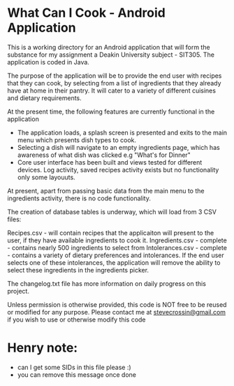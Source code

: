# What Can I Cook - Android Application

This is a working directory for an Android application that will form the substance for my assignment 
a Deakin University subject - SIT305. The application is coded in Java.

The purpose of the application will be to provide the end user with recipes that they can cook, by selecting
from a list of ingredients that they already have at home in their pantry. It will cater to a variety of different
cuisines and dietary requirements.

At the present time, the following features are currently functional in the application

* The application loads, a splash screen is presented and exits to the main menu which presents dish types to cook.
* Selecting a dish will navigate to an empty ingredients page, which has awareness of what dish was clicked e.g "What's for Dinner"
* Core user interface has been built and views tested for different devices. Log activity, saved recipes activity exists but no functionality only some layouuts.

At present, apart from passing basic data from the main menu to the ingredients activity, there is no code functionality.

The creation of database tables is underway, which will load from 3 CSV files:

Recipes.csv - will contain recipes that the applicaiton will present to the user, if they have available ingredients to cook it.
Ingredients.csv - complete - contains nearly 500 ingredients to select from
Intolerances.csv - complete - contains a variety of dietary preferences and intolerances. If the end user selects one of these intolerances, the application will remove the ability to select these
ingredients in the ingredients picker.

The changelog.txt file has more information on daily progress on this project.

Unless permission is otherwise provided, this code is NOT free to be reused or modified for any purpose. Please contact me
at stevecrossin@gmail.com if you wish to use or otherwise modify this code

# Henry note:
- can I get some SIDs in this file please :)
- you can remove this message once done
